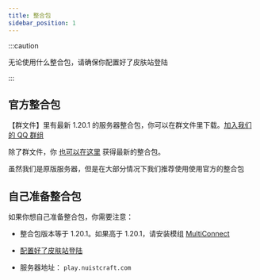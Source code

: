 ```yaml
---
title: 整合包
sidebar_position: 1
---
```


:::caution

无论使用什么整合包，请确保你配置好了皮肤站登陆

:::

## 官方整合包

【群文件】里有最新 1.20.1 的服务器整合包，你可以在群文件里下载。[加入我们的 QQ 群组](https://jq.qq.com/?_wv=1027&k=5EgjjUQV)

除了群文件，你 [也可以在这里](https://index.dustella.net/Games/Minecraft/Minecraft%201.20.1%20v1.7z) 获得最新的整合包。

虽然我们是原版服务器，但是在大部分情况下我们推荐使用使用官方的整合包

## 自己准备整合包

如果你想自己准备整合包，你需要注意：

- 整合包版本等于 1.20.1。如果高于 1.20.1，请安装模组 [MultiConnect](https://www.curseforge.com/minecraft/mc-mods/multiconnect)

- [配置好了皮肤站登陆](/docs/注册NUISTCraft皮肤站、登录#32-使用其他整合包)

- 服务器地址： `play.nuistcraft.com`
